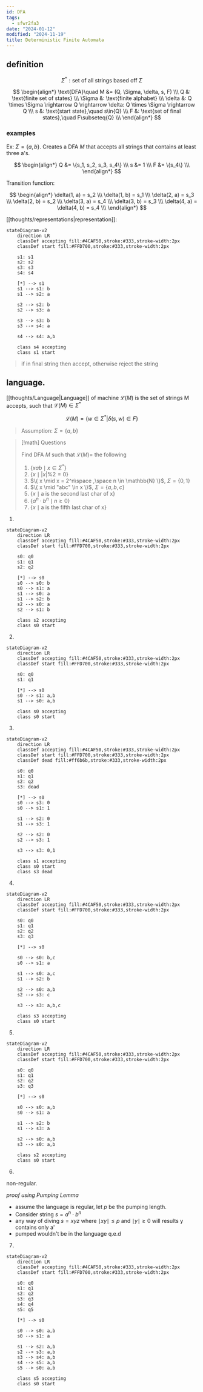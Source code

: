 ```yaml
---
id: DFA
tags:
  - sfwr2fa3
date: "2024-01-12"
modified: "2024-11-19"
title: Deterministic Finite Automata
---
```


## definition

$$
\Sigma^{*}: \text{set of all strings based off }\Sigma
$$

$$
\begin{align*}
\text{DFA}\quad M &= (Q, \Sigma, \delta, s, F)  \\\
Q &: \text{finite set of states} \\\
\Sigma &: \text{finite alphabet} \\\
\delta &: Q \times \Sigma \rightarrow Q \rightarrow \delta: Q \times \Sigma \rightarrow Q \\\
s &: \text{start state},\quad s\in{Q} \\\
F &: \text{set of final states},\quad F\subseteq{Q} \\\
\end{align*}
$$

### examples

Ex: $\Sigma = \{a, b\}$. Creates a DFA $M$ that accepts all strings that contains at least three a's.

$$
\begin{align*}
Q &= \{s_1, s_2, s_3, s_4\} \\\
s &= 1 \\\
F &= \{s_4\} \\\
\end{align*}
$$

Transition function:

$$
\begin{align*}
\delta(1, a) = s_2 \\\
\delta(1, b) = s_1 \\\
\delta(2, a) = s_3 \\\
\delta(2, b) = s_2 \\\
\delta(3, a) = s_4 \\\
\delta(3, b) = s_3 \\\
\delta(4, a) = \delta(4, b) = s_4 \\\
\end{align*}
$$

[[thoughts/representations|representation]]:

```mermaid
stateDiagram-v2
    direction LR
    classDef accepting fill:#4CAF50,stroke:#333,stroke-width:2px
    classDef start fill:#FFD700,stroke:#333,stroke-width:2px

    s1: s1
    s2: s2
    s3: s3
    s4: s4

    [*] --> s1
    s1 --> s1: b
    s1 --> s2: a

    s2 --> s2: b
    s2 --> s3: a

    s3 --> s3: b
    s3 --> s4: a

    s4 --> s4: a,b

    class s4 accepting
    class s1 start
```

> if in final string then accept, otherwise reject the string

## language.

[[thoughts/Language|Language]] of machine $\mathcal{L}(M)$ is the set of strings M accepts, such that $\mathcal{L}(M) \in \Sigma^{*}$

$$
\mathcal{L}(M) = \{w \in \Sigma^{*} | \delta(s, w) \in F\}
$$

> Assumption: $\Sigma = \{a, b\}$

> [!math] Questions
>
> Find DFA $M$ such that $\mathcal{L}(M)=$ the following
>
> 1. $\{ xab \mid x \in \Sigma^{*} \}$
> 2. $\{ x \mid |x| \% 2 = 0 \}$
> 3. $\{ x \mid x = 2^n\space ,\space n \in \mathbb{N} \}$, $\Sigma = \{0, 1\}$
> 4. $\{ x \mid "abc" \in x \}$, $\Sigma = \{a, b, c\}$
> 5. $\{ x \mid \text{a is the second last char of x} \}$
> 6. $\{ a^n \cdot b^n \mid n \ge 0 \}$
> 7. $\{ x \mid \text{a is the fifth last char of x} \}$

1.

```mermaid
stateDiagram-v2
    direction LR
    classDef accepting fill:#4CAF50,stroke:#333,stroke-width:2px
    classDef start fill:#FFD700,stroke:#333,stroke-width:2px

    s0: q0
    s1: q1
    s2: q2

    [*] --> s0
    s0 --> s0: b
    s0 --> s1: a
    s1 --> s0: a
    s1 --> s2: b
    s2 --> s0: a
    s2 --> s1: b

    class s2 accepting
    class s0 start
```

2.

```mermaid
stateDiagram-v2
    direction LR
    classDef accepting fill:#4CAF50,stroke:#333,stroke-width:2px
    classDef start fill:#FFD700,stroke:#333,stroke-width:2px

    s0: q0
    s1: q1

    [*] --> s0
    s0 --> s1: a,b
    s1 --> s0: a,b

    class s0 accepting
    class s0 start
```

3.

```mermaid
stateDiagram-v2
    direction LR
    classDef accepting fill:#4CAF50,stroke:#333,stroke-width:2px
    classDef start fill:#FFD700,stroke:#333,stroke-width:2px
    classDef dead fill:#ff6b6b,stroke:#333,stroke-width:2px

    s0: q0
    s1: q1
    s2: q2
    s3: dead

    [*] --> s0
    s0 --> s3: 0
    s0 --> s1: 1

    s1 --> s2: 0
    s1 --> s3: 1

    s2 --> s2: 0
    s2 --> s3: 1

    s3 --> s3: 0,1

    class s1 accepting
    class s0 start
    class s3 dead
```

4.

```mermaid
stateDiagram-v2
    direction LR
    classDef accepting fill:#4CAF50,stroke:#333,stroke-width:2px
    classDef start fill:#FFD700,stroke:#333,stroke-width:2px
    
    s0: q0
    s1: q1
    s2: q2
    s3: q3
    
    [*] --> s0
    
    s0 --> s0: b,c
    s0 --> s1: a
    
    s1 --> s0: a,c
    s1 --> s2: b
    
    s2 --> s0: a,b
    s2 --> s3: c
    
    s3 --> s3: a,b,c
    
    class s3 accepting
    class s0 start
```

5.

```mermaid
stateDiagram-v2
    direction LR
    classDef accepting fill:#4CAF50,stroke:#333,stroke-width:2px
    classDef start fill:#FFD700,stroke:#333,stroke-width:2px
    
    s0: q0
    s1: q1
    s2: q2
    s3: q3
    
    [*] --> s0
    
    s0 --> s0: a,b
    s0 --> s1: a
    
    s1 --> s2: b
    s1 --> s3: a
    
    s2 --> s0: a,b
    s3 --> s0: a,b
    
    class s2 accepting
    class s0 start
```
6.

non-regular.

_proof using Pumping Lemma_
- assume the language is regular, let $p$ be the pumping length.
- Consider string $s = a^n \cdot b^n$
- any way of diving $s=xyz$ where $\mid xy \mid \le p$ and $\mid y \mid \ge 0$ will results y contains only a'
- pumped wouldn't be in the language
q.e.d

7.

```mermaid
stateDiagram-v2
    direction LR
    classDef accepting fill:#4CAF50,stroke:#333,stroke-width:2px
    classDef start fill:#FFD700,stroke:#333,stroke-width:2px
    
    s0: q0
    s1: q1
    s2: q2
    s3: q3
    s4: q4
    s5: q5
    
    [*] --> s0
    
    s0 --> s0: a,b
    s0 --> s1: a
    
    s1 --> s2: a,b
    s2 --> s3: a,b
    s3 --> s4: a,b
    s4 --> s5: a,b
    s5 --> s0: a,b
    
    class s5 accepting
    class s0 start
```